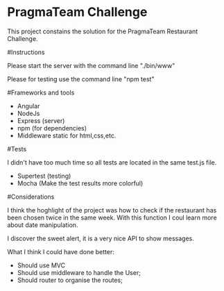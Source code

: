 # PragmaTeam Challenge

This project constains the solution for the PragmaTeam Restaurant Challenge.

#Instructions

Please start the server with the command line "./bin/www"

Please for testing use the command line "npm test"

#Frameworks and tools

- Angular
- NodeJs
- Express (server)
- npm (for dependencies)
- Middleware static for html,css,etc.

#Tests

I didn't have too much time so all tests are located in the same test.js file.

- Supertest (testing)
- Mocha (Make the test results more colorful)

#Considerations

I think the hoghlight of the project was how to check if the restaurant has been chosen twice in the same week. With this function I coul learn more about date manipulation. 

I discover the sweet alert, it is a very nice API to show messages.

What I think I could have done better:
- Should use MVC
- Should use middleware to handle the User;
- Should router to organise the routes;
